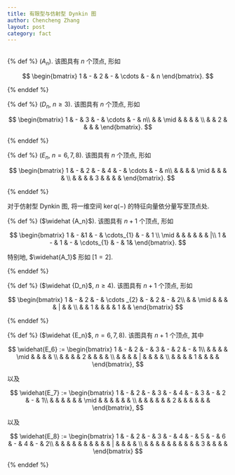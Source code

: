 ```yaml
---
title: 有限型与仿射型 Dynkin 图
author: Chencheng Zhang
layout: post
category: fact
---
```


##

{% def %}
($A_n$). 该图具有 $n$ 个顶点, 形如

$$
\begin{bmatrix}
1 & - & 2 & - & \cdots  & - & n
\end{bmatrix}.
$$

{% enddef %}

{% def %}
($D_n$, $n ≥ 3$). 该图具有 $n$ 个顶点, 形如

$$
\begin{bmatrix}
1 & - & 3 & - & \cdots  & - & n\\
 &  & \mid  &  &  &  & \\
 &  & 2 &  &  &  &
\end{bmatrix}.
$$

{% enddef %}

{% def %}
($E_n$, $n = 6,7,8$). 该图具有 $n$ 个顶点, 形如

$$
\begin{bmatrix}
1 & - & 2 & - & 4 & - & \cdots  & - & n\\
 &  &  &  & \mid  &  &  &  & \\
 &  &  &  & 3 &  &  &  &
\end{bmatrix}.
$$

{% enddef %}

对于仿射型 Dynkin 图, 将一维空间 $\ker q(-)$ 的特征向量依分量写至顶点处.

{% def %}
($\widehat {A_n}$). 该图具有 $n + 1$ 个顶点, 形如

$$
\begin{bmatrix}
1 & - &1 & - & \cdots_{1}  & - & 1 \\
\mid  &  &  &  &  &  & |\\
1 & - & 1 & - & \cdots_{1}  & - & 1&
\end{bmatrix}.
$$

特别地, $\widehat{A_1}$ 形如 $[1 = 2]$.

{% enddef %}

{% def %}
($\widehat {D_n}$, $n ≥ 4$). 该图具有 $n + 1$ 个顶点, 形如

$$
\begin{bmatrix}
1 & - & 2 & - & \cdots _{2} & - & 2 & - & 2\\
 &  & \mid  &  &  &  & | &  & \\
 &  & 1 &  &  &  & 1 &  &
\end{bmatrix}
$$

{% enddef %}

{% def %}
($\widehat {E_n}$, $n = 6,7,8$). 该图具有 $n + 1$ 个顶点, 其中

$$
\widehat{E_6} := \begin{bmatrix}
1 & - & 2 & - & 3 & - & 2 & - & 1\\
 &  &  &  & \mid  &  &  &  & \\
 &  &  &  & 2 &  &  &  & \\
 &  &  &  & | &  &  &  & \\
 &  &  &  & 1 &  &  &  &
\end{bmatrix},
$$

以及

$$
\widehat{E_7} := \begin{bmatrix}
1 & - & 2 & - & 3 & - & 4 & - & 3 & - & 2 & - & 1\\
 &  &  &  &  &  & \mid  &  &  &  &  &  & \\
 &  &  &  &  &  & 2 &  &  &  &  &  &
\end{bmatrix},
$$

以及

$$
\widehat{E_8} := \begin{bmatrix}
1 & - & 2 & - & 3 & - & 4 & - & 5 & - & 6 & - & 4 & - & 2\\
 &  &  &  &  &  &  &  &  &  & | &  &  &  & \\
 &  &  &  &  &  &  &  &  &  & 3 &  &  &  &
\end{bmatrix}
$$

{% enddef %}
